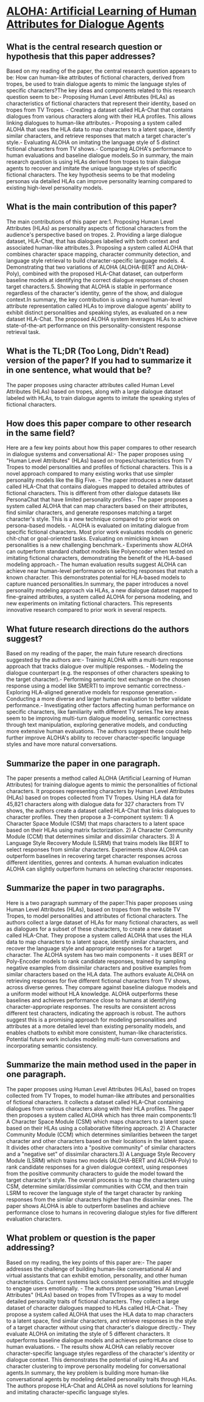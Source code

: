 # [ALOHA: Artificial Learning of Human Attributes for Dialogue Agents](https://arxiv.org/abs/1910.08293)

## What is the central research question or hypothesis that this paper addresses?

Based on my reading of the paper, the central research question appears to be: How can human-like attributes of fictional characters, derived from tropes, be used to train dialogue agents to mimic the language styles of specific characters?The key ideas and components related to this research question seem to be:- Proposing Human Level Attributes (HLAs) as characteristics of fictional characters that represent their identity, based on tropes from TV Tropes. - Creating a dataset called HLA-Chat that contains dialogues from various characters along with their HLA profiles. This allows linking dialogues to human-like attributes.- Proposing a system called ALOHA that uses the HLA data to map characters to a latent space, identify similar characters, and retrieve responses that match a target character's style.- Evaluating ALOHA on imitating the language style of 5 distinct fictional characters from TV shows.- Comparing ALOHA's performance to human evaluations and baseline dialogue models.So in summary, the main research question is using HLAs derived from tropes to train dialogue agents to recover and imitate the unique language styles of specific fictional characters. The key hypothesis seems to be that modeling personas via detailed HLAs can improve personality learning compared to existing high-level personality models.


## What is the main contribution of this paper?

The main contributions of this paper are:1. Proposing Human Level Attributes (HLAs) as personality aspects of fictional characters from the audience's perspective based on tropes. 2. Providing a large dialogue dataset, HLA-Chat, that has dialogues labelled with both context and associated human-like attributes.3. Proposing a system called ALOHA that combines character space mapping, character community detection, and language style retrieval to build character-specific language models. 4. Demonstrating that two variations of ALOHA (ALOHA-BERT and ALOHA-Poly), combined with the proposed HLA-Chat dataset, can outperform baseline models at identifying the correct dialogue responses of chosen target characters.5. Showing that ALOHA is stable in performance regardless of the character's identity, genre of the show, and dialogue context.In summary, the key contribution is using a novel human-level attribute representation called HLAs to improve dialogue agents' ability to exhibit distinct personalities and speaking styles, as evaluated on a new dataset HLA-Chat. The proposed ALOHA system leverages HLAs to achieve state-of-the-art performance on this personality-consistent response retrieval task.


## What is the TL;DR (Too Long, Didn't Read) version of the paper? If you had to summarize it in one sentence, what would that be?

The paper proposes using character attributes called Human Level Attributes (HLAs) based on tropes, along with a large dialogue dataset labeled with HLAs, to train dialogue agents to imitate the speaking styles of fictional characters.


## How does this paper compare to other research in the same field?

Here are a few key points about how this paper compares to other research in dialogue systems and conversational AI:- The paper proposes using "Human Level Attributes" (HLAs) based on tropes/characteristics from TV Tropes to model personalities and profiles of fictional characters. This is a novel approach compared to many existing works that use simpler personality models like the Big Five. - The paper introduces a new dataset called HLA-Chat that contains dialogues mapped to detailed attributes of fictional characters. This is different from other dialogue datasets like PersonaChat that have limited personality profiles.- The paper proposes a system called ALOHA that can map characters based on their attributes, find similar characters, and generate responses matching a target character's style. This is a new technique compared to prior work on persona-based models. - ALOHA is evaluated on imitating dialogue from specific fictional characters. Most prior work evaluates models on generic chit-chat or goal-oriented tasks. Evaluating on mimicking known personalities is a new challenging benchmark.- Experiments show ALOHA can outperform standard chatbot models like Polyencoder when tested on imitating fictional characters, demonstrating the benefit of the HLA-based modeling approach.- The human evaluation results suggest ALOHA can achieve near human-level performance on selecting responses that match a known character. This demonstrates potential for HLA-based models to capture nuanced personalities.In summary, the paper introduces a novel personality modeling approach via HLAs, a new dialogue dataset mapped to fine-grained attributes, a system called ALOHA for persona modeling, and new experiments on imitating fictional characters. This represents innovative research compared to prior work in several respects.


## What future research directions do the authors suggest?

Based on my reading of the paper, the main future research directions suggested by the authors are:- Training ALOHA with a multi-turn response approach that tracks dialogue over multiple responses. - Modeling the dialogue counterpart (e.g. the responses of other characters speaking to the target character).- Performing semantic text exchange on the chosen response using a model like SMERTI to improve semantic correctness.- Exploring HLA-aligned generative models for response generation.- Conducting a more diverse and larger human evaluation to better validate performance.- Investigating other factors affecting human performance on specific characters, like familiarity with different TV series.The key areas seem to be improving multi-turn dialogue modeling, semantic correctness through text manipulation, exploring generative models, and conducting more extensive human evaluations. The authors suggest these could help further improve ALOHA's ability to recover character-specific language styles and have more natural conversations.


## Summarize the paper in one paragraph.

The paper presents a method called ALOHA (Artificial Learning of Human Attributes) for training dialogue agents to mimic the personalities of fictional characters. It proposes representing characters by Human Level Attributes (HLAs) based on tropes collected from TV Tropes. Using HLA data for 45,821 characters along with dialogue data for 327 characters from TV shows, the authors create a dataset called HLA-Chat that links dialogues to character profiles. They then propose a 3-component system: 1) A Character Space Module (CSM) that maps characters to a latent space based on their HLAs using matrix factorization. 2) A Character Community Module (CCM) that determines similar and dissimilar characters. 3) A Language Style Recovery Module (LSRM) that trains models like BERT to select responses from similar characters. Experiments show ALOHA can outperform baselines in recovering target character responses across different identities, genres and contexts. A human evaluation indicates ALOHA can slightly outperform humans on selecting character responses.


## Summarize the paper in two paragraphs.

Here is a two paragraph summary of the paper:This paper proposes using Human Level Attributes (HLAs), based on tropes from the website TV Tropes, to model personalities and attributes of fictional characters. The authors collect a large dataset of HLAs for many fictional characters, as well as dialogues for a subset of these characters, to create a new dataset called HLA-Chat. They propose a system called ALOHA that uses the HLA data to map characters to a latent space, identify similar characters, and recover the language style and appropriate responses for a target character. The ALOHA system has two main components - it uses BERT or Poly-Encoder models to rank candidate responses, trained by sampling negative examples from dissimilar characters and positive examples from similar characters based on the HLA data. The authors evaluate ALOHA on retrieving responses for five different fictional characters from TV shows, across diverse genres. They compare against baseline dialogue models and a uniform model without HLA knowledge. ALOHA outperforms these baselines and achieves performance close to humans at identifying character-appropriate responses. The results are consistent across different test characters, indicating the approach is robust. The authors suggest this is a promising approach for modeling personalities and attributes at a more detailed level than existing personality models, and enables chatbots to exhibit more consistent, human-like characteristics. Potential future work includes modeling multi-turn conversations and incorporating semantic consistency.


## Summarize the main method used in the paper in one paragraph.

The paper proposes using Human Level Attributes (HLAs), based on tropes collected from TV Tropes, to model human-like attributes and personalities of fictional characters. It collects a dataset called HLA-Chat containing dialogues from various characters along with their HLA profiles. The paper then proposes a system called ALOHA which has three main components:1) A Character Space Module (CSM) which maps characters to a latent space based on their HLAs using a collaborative filtering approach. 2) A Character Community Module (CCM) which determines similarities between the target character and other characters based on their locations in the latent space. It divides other characters into a "positive community" of similar characters and a "negative set" of dissimilar characters.3) A Language Style Recovery Module (LSRM) which trains two models (ALOHA-BERT and ALOHA-Poly) to rank candidate responses for a given dialogue context, using responses from the positive community characters to guide the model toward the target character's style. The overall process is to map the characters using CSM, determine similar/dissimilar communities with CCM, and then train LSRM to recover the language style of the target character by ranking responses from the similar characters higher than the dissimilar ones. The paper shows ALOHA is able to outperform baselines and achieve performance close to humans in recovering dialogue styles for five different evaluation characters.


## What problem or question is the paper addressing?

Based on my reading, the key points of this paper are:- The paper addresses the challenge of building human-like conversational AI and virtual assistants that can exhibit emotion, personality, and other human characteristics. Current systems lack consistent personalities and struggle to engage users emotionally. - The authors propose using "Human Level Attributes" (HLAs) based on tropes from TVTropes as a way to model detailed personality traits of fictional characters. They collect a large dataset of character dialogues mapped to HLAs called HLA-Chat.- They propose a system called ALOHA that uses the HLA data to map characters to a latent space, find similar characters, and retrieve responses in the style of a target character without using that character's dialogue directly.- They evaluate ALOHA on imitating the style of 5 different characters. It outperforms baseline dialogue models and achieves performance close to human evaluations. - The results show ALOHA can reliably recover character-specific language styles regardless of the character's identity or dialogue context. This demonstrates the potential of using HLAs and character clustering to improve personality modeling for conversational agents.In summary, the key problem is building more human-like conversational agents by modeling detailed personality traits through HLAs. The authors propose HLA-Chat and ALOHA as novel solutions for learning and imitating character-specific language styles.
